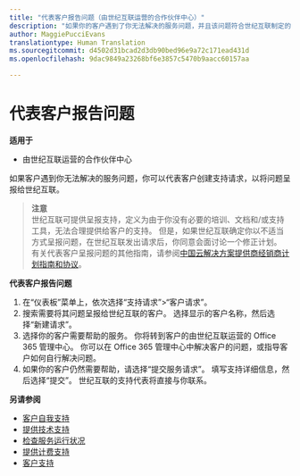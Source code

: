 ```yaml
---
title: "代表客户报告问题（由世纪互联运营的合作伙伴中心）"
description: "如果你的客户遇到了你无法解决的服务问题，并且该问题符合世纪互联制定的条件，请为他们提出支持请求。"
author: MaggiePucciEvans
translationtype: Human Translation
ms.sourcegitcommit: d4502d31bcad2d3db90bed96e9a72c171ead431d
ms.openlocfilehash: 9dac9849a23268bf6e3857c5470b9aacc60157aa

---
```



# 代表客户报告问题

**适用于**

-   由世纪互联运营的合作伙伴中心


如果客户遇到你无法解决的服务问题，你可以代表客户创建支持请求，以将问题呈报给世纪互联。

>**注意**<br>世纪互联可提供呈报支持，定义为由于你没有必要的培训、文档和/或支持工具，无法合理提供给客户的支持。 但是，如果世纪互联确定你以不适当方式呈报问题，在世纪互联发出请求后，你同意会面讨论一个修正计划。 有关代表客户呈报问题的其他指南，请参阅[中国云解决方案提供商经销商计划指南和协议](csp-program-guide-and-agreements.md)。


**代表客户报告问题**

1. 在“仪表板”菜单上，依次选择“支持请求”&gt;“客户请求”。
2. 搜索需要将其问题呈报给世纪互联的客户。 选择显示的客户名称，然后选择“新建请求”。
3. 选择你的客户需要帮助的服务。 你将转到客户的由世纪互联运营的 Office 365 管理中心。 你可以在 Office 365 管理中心中解决客户的问题，或指导客户如何自行解决问题。
4. 如果你的客户仍然需要帮助，请选择“提交服务请求”。 填写支持详细信息，然后选择“提交”。 世纪互联的支持代表将直接与你联系。

**另请参阅**

-   [客户自我支持](customer-self-support.md)
-   [提供技术支持](provide-technical-support.md)
-   [检查服务运行状况](check-service-health.md)
-   [提供计费支持](provide-billing-support.md)
-   [客户支持](customer-support.md)


<!--HONumber=Oct16_HO2-->


